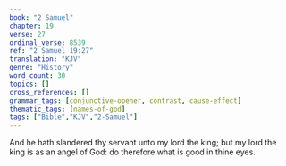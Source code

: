 ```yaml
---
book: "2 Samuel"
chapter: 19
verse: 27
ordinal_verse: 8539
ref: "2 Samuel 19:27"
translation: "KJV"
genre: "History"
word_count: 30
topics: []
cross_references: []
grammar_tags: [conjunctive-opener, contrast, cause-effect]
thematic_tags: [names-of-god]
tags: ["Bible","KJV","2-Samuel"]
---
```

And he hath slandered thy servant unto my lord the king; but my lord the king is as an angel of God: do therefore what is good in thine eyes.
